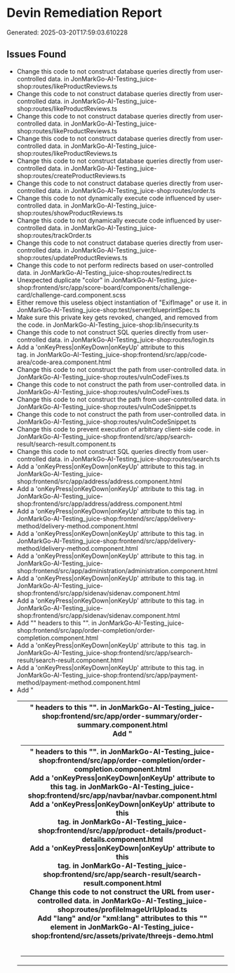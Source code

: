 # Devin Remediation Report

Generated: 2025-03-20T17:59:03.610228

## Issues Found

- Change this code to not construct database queries directly from user-controlled data. in JonMarkGo-AI-Testing_juice-shop:routes/likeProductReviews.ts
- Change this code to not construct database queries directly from user-controlled data. in JonMarkGo-AI-Testing_juice-shop:routes/likeProductReviews.ts
- Change this code to not construct database queries directly from user-controlled data. in JonMarkGo-AI-Testing_juice-shop:routes/likeProductReviews.ts
- Change this code to not construct database queries directly from user-controlled data. in JonMarkGo-AI-Testing_juice-shop:routes/likeProductReviews.ts
- Change this code to not construct database queries directly from user-controlled data. in JonMarkGo-AI-Testing_juice-shop:routes/createProductReviews.ts
- Change this code to not construct database queries directly from user-controlled data. in JonMarkGo-AI-Testing_juice-shop:routes/order.ts
- Change this code to not dynamically execute code influenced by user-controlled data. in JonMarkGo-AI-Testing_juice-shop:routes/showProductReviews.ts
- Change this code to not dynamically execute code influenced by user-controlled data. in JonMarkGo-AI-Testing_juice-shop:routes/trackOrder.ts
- Change this code to not construct database queries directly from user-controlled data. in JonMarkGo-AI-Testing_juice-shop:routes/updateProductReviews.ts
- Change this code to not perform redirects based on user-controlled data. in JonMarkGo-AI-Testing_juice-shop:routes/redirect.ts
- Unexpected duplicate "color" in JonMarkGo-AI-Testing_juice-shop:frontend/src/app/score-board/components/challenge-card/challenge-card.component.scss
- Either remove this useless object instantiation of "ExifImage" or use it. in JonMarkGo-AI-Testing_juice-shop:test/server/blueprintSpec.ts
- Make sure this private key gets revoked, changed, and removed from the code. in JonMarkGo-AI-Testing_juice-shop:lib/insecurity.ts
- Change this code to not construct SQL queries directly from user-controlled data. in JonMarkGo-AI-Testing_juice-shop:routes/login.ts
- Add a 'onKeyPress|onKeyDown|onKeyUp' attribute to this <div> tag. in JonMarkGo-AI-Testing_juice-shop:frontend/src/app/code-area/code-area.component.html
- Change this code to not construct the path from user-controlled data. in JonMarkGo-AI-Testing_juice-shop:routes/vulnCodeFixes.ts
- Change this code to not construct the path from user-controlled data. in JonMarkGo-AI-Testing_juice-shop:routes/vulnCodeFixes.ts
- Change this code to not construct the path from user-controlled data. in JonMarkGo-AI-Testing_juice-shop:routes/vulnCodeSnippet.ts
- Change this code to not construct the path from user-controlled data. in JonMarkGo-AI-Testing_juice-shop:routes/vulnCodeSnippet.ts
- Change this code to prevent execution of arbitrary client-side code. in JonMarkGo-AI-Testing_juice-shop:frontend/src/app/search-result/search-result.component.ts
- Change this code to not construct SQL queries directly from user-controlled data. in JonMarkGo-AI-Testing_juice-shop:routes/search.ts
- Add a 'onKeyPress|onKeyDown|onKeyUp' attribute to this <mat-radio-button> tag. in JonMarkGo-AI-Testing_juice-shop:frontend/src/app/address/address.component.html
- Add a 'onKeyPress|onKeyDown|onKeyUp' attribute to this <mat-row> tag. in JonMarkGo-AI-Testing_juice-shop:frontend/src/app/address/address.component.html
- Add a 'onKeyPress|onKeyDown|onKeyUp' attribute to this <mat-radio-button> tag. in JonMarkGo-AI-Testing_juice-shop:frontend/src/app/delivery-method/delivery-method.component.html
- Add a 'onKeyPress|onKeyDown|onKeyUp' attribute to this <mat-row> tag. in JonMarkGo-AI-Testing_juice-shop:frontend/src/app/delivery-method/delivery-method.component.html
- Add a 'onKeyPress|onKeyDown|onKeyUp' attribute to this <mat-cell> tag. in JonMarkGo-AI-Testing_juice-shop:frontend/src/app/administration/administration.component.html
- Add a 'onKeyPress|onKeyDown|onKeyUp' attribute to this <mat-list-item> tag. in JonMarkGo-AI-Testing_juice-shop:frontend/src/app/sidenav/sidenav.component.html
- Add a 'onKeyPress|onKeyDown|onKeyUp' attribute to this <mat-list-item> tag. in JonMarkGo-AI-Testing_juice-shop:frontend/src/app/sidenav/sidenav.component.html
- Add "<th>" headers to this "<table>". in JonMarkGo-AI-Testing_juice-shop:frontend/src/app/order-completion/order-completion.component.html
- Add a 'onKeyPress|onKeyDown|onKeyUp' attribute to this <img> tag. in JonMarkGo-AI-Testing_juice-shop:frontend/src/app/search-result/search-result.component.html
- Add a 'onKeyPress|onKeyDown|onKeyUp' attribute to this <mat-radio-button> tag. in JonMarkGo-AI-Testing_juice-shop:frontend/src/app/payment-method/payment-method.component.html
- Add "<th>" headers to this "<table>". in JonMarkGo-AI-Testing_juice-shop:frontend/src/app/order-summary/order-summary.component.html
- Add "<th>" headers to this "<table>". in JonMarkGo-AI-Testing_juice-shop:frontend/src/app/order-completion/order-completion.component.html
- Add a 'onKeyPress|onKeyDown|onKeyUp' attribute to this <mat-radio-button> tag. in JonMarkGo-AI-Testing_juice-shop:frontend/src/app/navbar/navbar.component.html
- Add a 'onKeyPress|onKeyDown|onKeyUp' attribute to this <div> tag. in JonMarkGo-AI-Testing_juice-shop:frontend/src/app/product-details/product-details.component.html
- Add a 'onKeyPress|onKeyDown|onKeyUp' attribute to this <div> tag. in JonMarkGo-AI-Testing_juice-shop:frontend/src/app/search-result/search-result.component.html
- Change this code to not construct the URL from user-controlled data. in JonMarkGo-AI-Testing_juice-shop:routes/profileImageUrlUpload.ts
- Add "lang" and/or "xml:lang" attributes to this "<html>" element in JonMarkGo-AI-Testing_juice-shop:frontend/src/assets/private/threejs-demo.html
